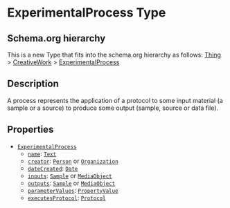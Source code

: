 # ExperimentalProcess Type

## Schema.org hierarchy

This is a new Type that fits into the schema.org hierarchy as follows:
[Thing](http://schema.org/Thing) > [CreativeWork](http://schema.org/Creativework) > [ExperimentalProcess](https://isa-specs.readthedocs.io/en/latest/isajson.html#process-schema-json)

## Description

A process represents the application of a protocol to some input material (a sample or a source) to produce some output (sample, source or data file).

## Properties

- [`ExperimentalProcess`](https://isa-specs.readthedocs.io/en/latest/isajson.html#process-schema-json)
  - [`name`](): [`Text`](https://schema.org/Text)
  - [`creator`](http://schema.org/Creator): [`Person`](https://schema.org/Person) or [`Organization`](https://schema.org/Organization)
  - [`dateCreated`](http://schema.org/dateCreated): [`Date`](https://schema.org/Date)
  - [`inputs`](): [`Sample`](https://bioschemas.org/types/Sample/0.2-DRAFT-2018_11_09) or [`MediaObject`](https://schema.org/MediaObject)
  - [`outputs`](): [`Sample`](https://bioschemas.org/types/Sample/0.2-DRAFT-2018_11_09) or [`MediaObject`](https://schema.org/MediaObject)
  - [`parameterValues`](): [`PropertyValue`](https://schema.org/PropertyValue)
  - [`executesProtocol`](): [`Protocol`]()


